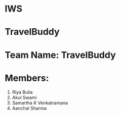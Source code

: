 # IWS
# TravelBuddy
# Team Name: TravelBuddy
# Members:
1. Riya Bulia
2. Akul Swami
3. Samartha K Venkatramana
4. Aanchal Sharma
